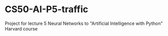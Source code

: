 # CS50-AI-P5-traffic
Project for lecture 5 Neural Networks to "Artificial Intelligence with Python" Harvard course
